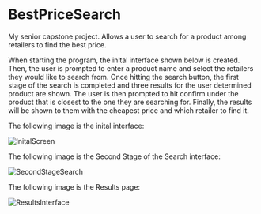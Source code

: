 # BestPriceSearch
My senior capstone project. Allows a user to search for a product among retailers to find the best price.

When starting the program, the inital interface shown below is created. Then, the user is prompted to enter a product name and select the retailers they would like to search from. Once hitting the search button, the first stage of the search is completed and three results for the user determined product are shown. The user is then prompted to hit confirm under the product that is closest to the one they are searching for. Finally, the results will be shown to them with the cheapest price and which retailer to find it.

The following image is the inital interface:

![InitalScreen](https://user-images.githubusercontent.com/60588691/173446499-aa3773ad-b4b5-4dd9-8d92-d8845ffaf2db.gif)


The following image is the Second Stage of the Search interface:

![SecondStageSearch](https://user-images.githubusercontent.com/60588691/173447505-ff4ca7e5-caa8-4c93-b688-41f71f45d331.png)

The following image is the Results page:

![ResultsInterface](https://user-images.githubusercontent.com/60588691/173447439-1dd24b86-084c-446d-87f3-bc2637662fc5.png)
